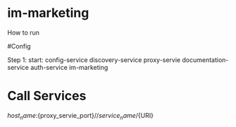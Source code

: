 # im-marketing

How to run

#Config


Step 1:
   start: 
       config-service
       discovery-service
       proxy-servie
       documentation-service
       auth-service
       im-marketing

# Call Services

${host_name}:${proxy_servie_port}//${service_name}/${URI}

